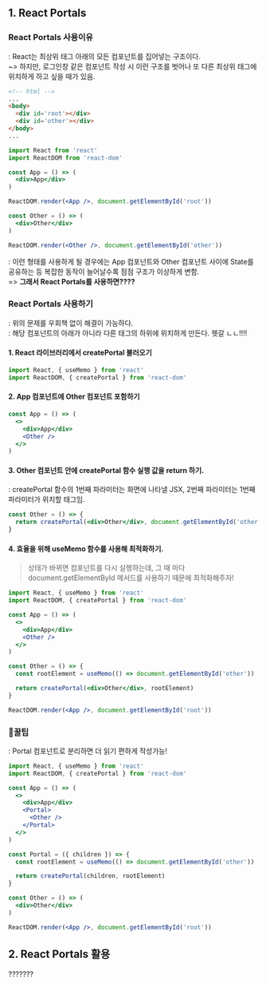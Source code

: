 ## 1. React Portals
### React Portals 사용이유
: React는 최상위 태그 아래의 모든 컴포넌트를 집어넣는 구조이다.\
~> 하지만, 로그인창 같은 컴포넌트 작성 시 이런 구조를 벗어나 또 다른 최상위 태그에 위치하게 하고 싶을 때가 있음.
``` html
<!-- html -->
...
<body>
  <div id='root'></div>
  <div id='other'></div>
</body>
...
```
``` jsx
import React from 'react'
import ReactDOM from 'react-dom'

const App = () => (
  <div>App</div>
)

ReactDOM.render(<App />, document.getElementById('root'))

const Other = () => (
  <div>Other</div>
)

ReactDOM.render(<Other />, document.getElementById('other'))
```
: 이런 형태를 사용하게 될 경우에는 App 컴포넌트와 Other 컴포넌트 사이에 State를 공유하는 등 복잡한 동작이 늘어날수록 점점 구조가 이상하게 변함.\
=> __그래서 React Portals를 사용하면????__
### React Portals 사용하기
: 위의 문제를 우회책 없이 해결이 가능하다.\
: 해당 컴포넌트의 아래가 아니라 다른 태그의 하위에 위치하게 만든다. 헷갈 ㄴㄴ!!!!
#### 1. React 라이브러리에서 createPortal 불러오기
``` jsx
import React, { useMemo } from 'react'
import ReactDOM, { createPortal } from 'react-dom'
```
#### 2. App 컴포넌트에 Other 컴포넌트 포함하기
``` jsx
const App = () => (
  <>
    <div>App</div>
    <Other />
  </>
)
```
#### 3. Other 컴포넌트 안에 createPortal 함수 실행 값을 return 하기.
: createPortal 함수의 1번째 파라미터는 화면에 나타낼 JSX, 2번째 파라미터는 1번째 파라미터가 위치할 태그임.
``` jsx
const Other = () => {
  return createPortal(<div>Other</div>, document.getElementById('other'))
}
```
#### 4. 효율을 위해 useMemo 함수를 사용해 최적화하기.
> 상태가 바뀌면 컴포넌트를 다시 실행하는데, 그 때 마다 document.getElementById 메서드를 사용하기 때문에 최적화해주자!
``` jsx
import React, { useMemo } from 'react'
import ReactDOM, { createPortal } from 'react-dom'

const App = () => (
  <>
    <div>App</div>
    <Other />
  </>
)

const Other = () => {
  const rootElement = useMemo(() => document.getElementById('other'))

  return createPortal(<div>Other</div>, rootElement)
}

ReactDOM.render(<App />, document.getElementById('root'))
```
### 🍯꿀팁
: Portal 컴포넌트로 분리하면 더 읽기 편하게 작성가능!
``` jsx
import React, { useMemo } from 'react'
import ReactDOM, { createPortal } from 'react-dom'

const App = () => (
  <>
    <div>App</div>
    <Portal>
      <Other />
    </Portal>
  </>
)

const Portal = ({ children }) => {
  const rootElement = useMemo(() => document.getElementById('other'))

  return createPortal(children, rootElement)
}

const Other = () => (
  <div>Other</div>
)

ReactDOM.render(<App />, document.getElementById('root'))
```
## 2. React Portals 활용
???????